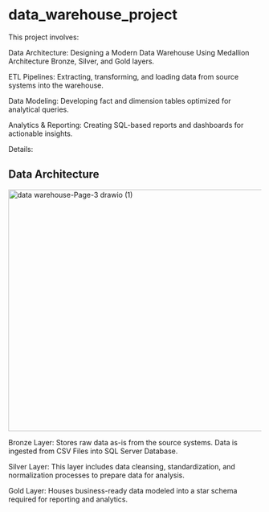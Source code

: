 # data_warehouse_project


This project involves:

Data Architecture: Designing a Modern Data Warehouse Using Medallion Architecture Bronze, Silver, and Gold layers.

ETL Pipelines: Extracting, transforming, and loading data from source systems into the warehouse.

Data Modeling: Developing fact and dimension tables optimized for analytical queries.

Analytics & Reporting: Creating SQL-based reports and dashboards for actionable insights.


Details: 


## Data Architecture
<img width="1121" height="481" alt="data warehouse-Page-3 drawio (1)" src="https://github.com/user-attachments/assets/2ae5ca08-1b77-4d91-a785-3fd6be482fab" />

Bronze Layer: Stores raw data as-is from the source systems. Data is ingested from CSV Files into SQL Server Database. 

Silver Layer: This layer includes data cleansing, standardization, and normalization processes to prepare data for analysis.

Gold Layer: Houses business-ready data modeled into a star schema required for reporting and analytics.


